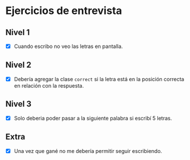 # Ejercicios de entrevista

## Nivel 1
- [X] Cuando escribo no veo las letras en pantalla.

## Nivel 2
- [X] Debería agregar la clase `correct` si la letra está en la posición correcta en relación con la respuesta.

## Nivel 3
- [X] Solo deberia poder pasar a la siguiente palabra si escribí 5 letras.

## Extra
- [X] Una vez que gané no me debería permitir seguir escribiendo.
